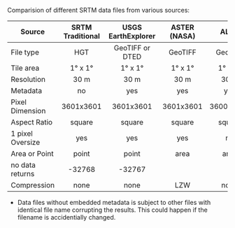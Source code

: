 Comparision of different SRTM data files from various sources:


| Source | SRTM Traditional  | USGS EarthExplorer | ASTER (NASA) | ALOS | OpenTopography | CGIAR |
| ----  |:-----:|:-----:|:------:|:-------:|:------:|:----:|
| File type  |  HGT  |  GeoTIFF or DTED  | GeoTIFF | GeoTIFF | GeoTIFF | GeoTIFF |
| Tile area | 1&deg; x 1&deg; |1&deg; x 1&deg; | 1&deg; x 1&deg; | 1&deg; x 1&deg; | any | 5&deg; x 5&deg; |
| Resolution | 30 m | 30 m | 30 m | 30 m | 90 m | 90 m |
| Metadata | no | yes | yes | yes | yes | yes |
| Pixel Dimension | 3601x3601 | 3601x3601 | 3601x3601 | 3600x3600 | any | 6000x6000 |
| Aspect Ratio | square | square | square | square | any | square |
| 1 pixel Oversize | yes | yes | yes | no |  | no |
| Area or Point | point | point | area | area | area | area |
| no data returns | -32768 | -32767 | | | 0 |  |
| Compression | none | none | LZW | none | LZW |  |


* Data files without embedded metadata is subject to other files with identical file name corrupting the results. This could happen if the filename is accidentially changed.
